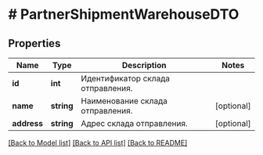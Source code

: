 # # PartnerShipmentWarehouseDTO

## Properties

Name | Type | Description | Notes
------------ | ------------- | ------------- | -------------
**id** | **int** | Идентификатор склада отправления. |
**name** | **string** | Наименование склада отправления. | [optional]
**address** | **string** | Адрес склада отправления. | [optional]

[[Back to Model list]](../../README.md#models) [[Back to API list]](../../README.md#endpoints) [[Back to README]](../../README.md)
